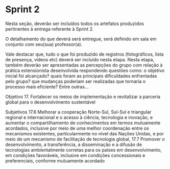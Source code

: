 # Sprint 2

Nesta seção, deverão ser incluídos todos os artefatos produzidos pertinentes à entrega referente à Sprint 2.

O detalhamento do que deverá será entregue, será definido em sala em conjunto com seu(sua) professor(a).

Vale destacar que, tudo o que foi produzido de registros (fotográficos, lista de presença, vídeos etc) deverá ser incluído nesta etapa. Nesta etapa, também deverão ser apresentadas as percepções do grupo com relação à prática extensionista desenvolvida respondendo questões como: o objetivo inicial foi alcançado? quais foram as principais dificuldades enfrentadas pelo grupo? que mudanças poderiam ser realizadas que tornaria o processo mais eficiente? Entre outras...

Objetivo 17. Fortalecer os meios de implementação e revitalizar a parceria global para o desenvolvimento sustentável

Subjetivos 17.6 Melhorar a cooperação Norte-Sul, Sul-Sul e triangular regional e internacional e o acesso à ciência, tecnologia e inovação, e aumentar o compartilhamento de conhecimentos em termos mutuamente acordados, inclusive por meio de uma melhor coordenação entre os mecanismos existentes, particularmente no nível das Nações Unidas, e por meio de um mecanismo de facilitação de tecnologia global,
17.7 Promover o desenvolvimento, a transferência, a disseminação e a difusão de tecnologias ambientalmente corretas para os países em desenvolvimento, em condições favoráveis, inclusive em condições concessionais e preferenciais, conforme mutuamente acordado
